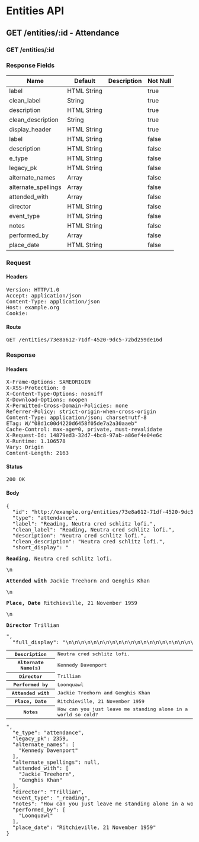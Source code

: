 # Entities API



## GET /entities/:id - Attendance

### GET /entities/:id

### Response Fields

| Name | Default | Description | Not Null |
|------|---------|-------------|----------|
| label | HTML String |  | true |
| clean_label | String |  | true |
| description | HTML String |  | true |
| clean_description | String |  | true |
| display_header | HTML String |  | true |
| label | HTML String |  | false |
| description | HTML String |  | false |
| e_type | HTML String |  | false |
| legacy_pk | HTML String |  | false |
| alternate_names | Array |  | false |
| alternate_spellings | Array |  | false |
| attended_with | Array |  | false |
| director | HTML String |  | false |
| event_type | HTML String |  | false |
| notes | HTML String |  | false |
| performed_by | Array |  | false |
| place_date | HTML String |  | false |

### Request

#### Headers

<pre>Version: HTTP/1.0
Accept: application/json
Content-Type: application/json
Host: example.org
Cookie: </pre>

#### Route

<pre>GET /entities/73e8a612-71df-4520-9dc5-72bd259de16d</pre>

### Response

#### Headers

<pre>X-Frame-Options: SAMEORIGIN
X-XSS-Protection: 0
X-Content-Type-Options: nosniff
X-Download-Options: noopen
X-Permitted-Cross-Domain-Policies: none
Referrer-Policy: strict-origin-when-cross-origin
Content-Type: application/json; charset=utf-8
ETag: W/&quot;08d1c00d4220d6458f05de7a2a30aaeb&quot;
Cache-Control: max-age=0, private, must-revalidate
X-Request-Id: 14879ed3-32d7-4bc8-97ab-a86ef4e04e6c
X-Runtime: 1.106578
Vary: Origin
Content-Length: 2163</pre>

#### Status

<pre>200 OK</pre>

#### Body

<pre>{
  "id": "http://example.org/entities/73e8a612-71df-4520-9dc5-72bd259de16d",
  "type": "attendance",
  "label": "Reading, Neutra cred schlitz lofi.",
  "clean_label": "Reading, Neutra cred schlitz lofi.",
  "description": "Neutra cred schlitz lofi.",
  "clean_description": "Neutra cred schlitz lofi.",
  "short_display": "<section><p><strong>Reading</strong>, Neutra cred schlitz lofi.</p>\n<p><strong>Attended with</strong> Jackie Treehorn and Genghis Khan</p>\n<p><strong>Place, Date</strong> Ritchieville, 21 November 1959</p>\n<p><strong>Director</strong> Trillian</p></section>",
  "full_display": "<table>\n<tr>\n<th scope=\"row\">Description</th>\n<td>Neutra cred schlitz lofi.</td>\n</tr>\n<tr>\n<th scope=\"row\">Alternate Name(s)</th>\n<td>Kennedy Davenport</td>\n</tr>\n<tr>\n<th scope=\"row\">Director</th>\n<td>Trillian</td>\n</tr>\n<tr>\n<th scope=\"row\">Performed by</th>\n<td>Loonquawl</td>\n</tr>\n<tr>\n<th scope=\"row\">Attended with</th>\n<td>Jackie Treehorn and Genghis Khan</td>\n</tr>\n<tr>\n<th scope=\"row\">Place, Date</th>\n<td>Ritchieville, 21 November 1959</td>\n</tr>\n<tr>\n<th scope=\"row\">Notes</th>\n<td>How can you just leave me standing alone in a world so cold?</td>\n</tr>\n</table>",
  "e_type": "attendance",
  "legacy_pk": 2359,
  "alternate_names": [
    "Kennedy Davenport"
  ],
  "alternate_spellings": null,
  "attended_with": [
    "Jackie Treehorn",
    "Genghis Khan"
  ],
  "director": "Trillian",
  "event_type": "_reading",
  "notes": "How can you just leave me standing alone in a world so cold?",
  "performed_by": [
    "Loonquawl"
  ],
  "place_date": "Ritchieville, 21 November 1959"
}</pre>
